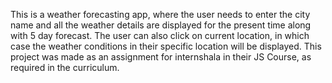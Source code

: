 This is a weather forecasting app, where the user needs to enter the city name and all the weather details are displayed for the present time along with 5 day forecast. 
The user can also click on current location, in which case the weather conditions in their specific location will be displayed. 
This project was made as an assignment for internshala in their JS Course, as required in the curriculum. 

